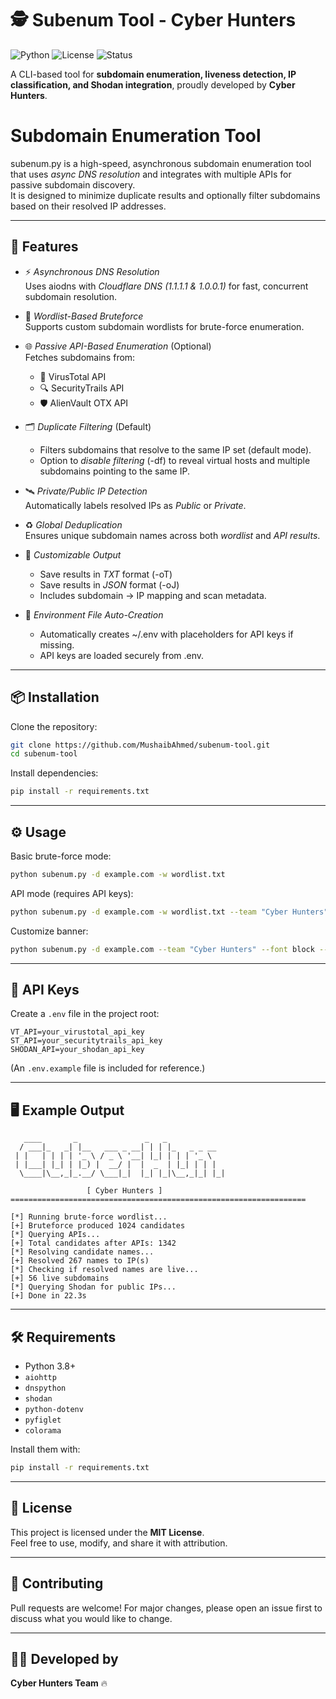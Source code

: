 # 🕵️ Subenum Tool - Cyber Hunters

![Python](https://img.shields.io/badge/Python-3.8%2B-blue)
![License](https://img.shields.io/badge/license-MIT-green)
![Status](https://img.shields.io/badge/status-Active-success)

A CLI-based tool for **subdomain enumeration, liveness detection, IP classification, and Shodan integration**, proudly developed by **Cyber Hunters**.  

# Subdomain Enumeration Tool

subenum.py is a high-speed, asynchronous subdomain enumeration tool that uses *async DNS resolution* and integrates with multiple APIs for passive subdomain discovery.  
It is designed to minimize duplicate results and optionally filter subdomains based on their resolved IP addresses.

---

## 🚀 Features

- ⚡ *Asynchronous DNS Resolution*  
  Uses aiodns with *Cloudflare DNS (1.1.1.1 & 1.0.0.1)* for fast, concurrent subdomain resolution.

- 📜 *Wordlist-Based Bruteforce*  
  Supports custom subdomain wordlists for brute-force enumeration.

- 🌐 *Passive API-Based Enumeration* (Optional)  
  Fetches subdomains from:
  - 🧪 VirusTotal API
  - 🔍 SecurityTrails API
  - 🛡 AlienVault OTX API

- 🗂 *Duplicate Filtering* (Default)  
  - Filters subdomains that resolve to the same IP set (default mode).
  - Option to *disable filtering* (-df) to reveal virtual hosts and multiple subdomains pointing to the same IP.

- 🛰 *Private/Public IP Detection*  
  Automatically labels resolved IPs as *Public* or *Private*.

- ♻ *Global Deduplication*  
  Ensures unique subdomain names across both *wordlist* and *API results*.

- 💾 *Customizable Output*  
  - Save results in *TXT* format (-oT)
  - Save results in *JSON* format (-oJ)
  - Includes subdomain → IP mapping and scan metadata.

- 🔑 *Environment File Auto-Creation*  
  - Automatically creates ~/.env with placeholders for API keys if missing.
  - API keys are loaded securely from .env.

---

## 📦 Installation

Clone the repository:
```bash
git clone https://github.com/MushaibAhmed/subenum-tool.git
cd subenum-tool
```

Install dependencies:
```bash
pip install -r requirements.txt
```

---

## ⚙️ Usage

Basic brute-force mode:
```bash
python subenum.py -d example.com -w wordlist.txt
```

API mode (requires API keys):
```bash
python subenum.py -d example.com -w wordlist.txt --team "Cyber Hunters"
```

Customize banner:
```bash
python subenum.py -d example.com --team "Cyber Hunters" --font block --no-color
```

---

## 🔑 API Keys

Create a `.env` file in the project root:

```env
VT_API=your_virustotal_api_key
ST_API=your_securitytrails_api_key
SHODAN_API=your_shodan_api_key
```

(An `.env.example` file is included for reference.)

---

## 🖥 Example Output

```
   ____       _               _   _             
  / ___|_   _| |__   ___ _ __| | | |_   _ _ __  
 | |   | | | | '_ \ / _ \ '__| |_| | | | '_ \ 
 | |___| |_| | |_) |  __/ |  |  _  | |_| | | | 
  \____|\__,_|_.__/ \___|_|  |_| |_|\__,_|_| |_| 

                 [ Cyber Hunters ]
==================================================================

[*] Running brute-force wordlist...
[+] Bruteforce produced 1024 candidates
[*] Querying APIs...
[+] Total candidates after APIs: 1342
[*] Resolving candidate names...
[+] Resolved 267 names to IP(s)
[*] Checking if resolved names are live...
[+] 56 live subdomains
[*] Querying Shodan for public IPs...
[+] Done in 22.3s
```

---

## 🛠 Requirements
- Python 3.8+
- `aiohttp`
- `dnspython`
- `shodan`
- `python-dotenv`
- `pyfiglet`
- `colorama`

Install them with:
```bash
pip install -r requirements.txt
```

---

## 📜 License
This project is licensed under the **MIT License**.  
Feel free to use, modify, and share it with attribution.  

---

## 🤝 Contributing
Pull requests are welcome! For major changes, please open an issue first to discuss what you would like to change.

---

## 🧑‍💻 Developed by
**Cyber Hunters Team** 🔥
